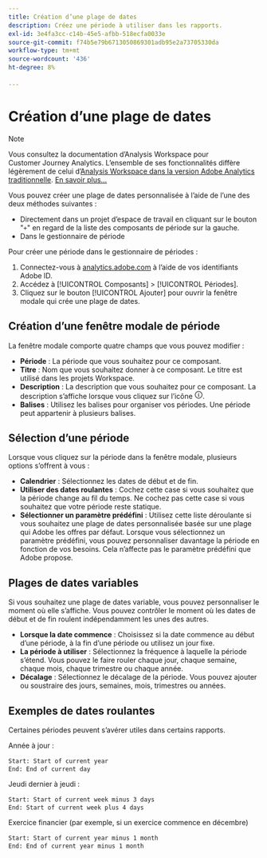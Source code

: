 ```yaml
---
title: Création d’une plage de dates
description: Créez une période à utiliser dans les rapports.
exl-id: 3e4fa3cc-c14b-45e5-afbb-518ecfa0033e
source-git-commit: f74b5e79b6713050869301adb95e2a73705330da
workflow-type: tm+mt
source-wordcount: '436'
ht-degree: 8%

---
```


# Création d’une plage de dates

>[!NOTE]
>
>Vous consultez la documentation d’Analysis Workspace pour Customer Journey Analytics. L’ensemble de ses fonctionnalités diffère légèrement de celui d’[Analysis Workspace dans la version Adobe Analytics traditionnelle](https://experienceleague.adobe.com/docs/analytics/analyze/analysis-workspace/home.html). [En savoir plus...](/help/getting-started/cja-aa.md)

Vous pouvez créer une plage de dates personnalisée à l’aide de l’une des deux méthodes suivantes :

* Directement dans un projet d’espace de travail en cliquant sur le bouton &quot;`+`&quot; en regard de la liste des composants de période sur la gauche.
* Dans le gestionnaire de période

Pour créer une période dans le gestionnaire de périodes :

1. Connectez-vous à [analytics.adobe.com](https://analytics.adobe.com) à l’aide de vos identifiants Adobe ID.
1. Accédez à [!UICONTROL Composants] > [!UICONTROL Périodes].
1. Cliquez sur le bouton [!UICONTROL Ajouter] pour ouvrir la fenêtre modale qui crée une plage de dates.

## Création d’une fenêtre modale de période

La fenêtre modale comporte quatre champs que vous pouvez modifier :

* **Période** : La période que vous souhaitez pour ce composant.
* **Titre** : Nom que vous souhaitez donner à ce composant. Le titre est utilisé dans les projets Workspace.
* **Description** : La description que vous souhaitez pour ce composant. La description s’affiche lorsque vous cliquez sur l’icône ![i](../assets/i.png).
* **Balises** : Utilisez les balises pour organiser vos périodes. Une période peut appartenir à plusieurs balises.

## Sélection d’une période

Lorsque vous cliquez sur la période dans la fenêtre modale, plusieurs options s’offrent à vous :

* **Calendrier** : Sélectionnez les dates de début et de fin.
* **Utiliser des dates roulantes** : Cochez cette case si vous souhaitez que la période change au fil du temps. Ne cochez pas cette case si vous souhaitez que votre période reste statique.
* **Sélectionner un paramètre prédéfini** : Utilisez cette liste déroulante si vous souhaitez une plage de dates personnalisée basée sur une plage qui Adobe les offres par défaut. Lorsque vous sélectionnez un paramètre prédéfini, vous pouvez personnaliser davantage la période en fonction de vos besoins. Cela n’affecte pas le paramètre prédéfini que Adobe propose.

## Plages de dates variables

Si vous souhaitez une plage de dates variable, vous pouvez personnaliser le moment où elle s’affiche. Vous pouvez contrôler le moment où les dates de début et de fin roulent indépendamment les unes des autres.

* **Lorsque la date commence** : Choisissez si la date commence au début d’une période, à la fin d’une période ou utilisez un jour fixe.
* **La période à utiliser** : Sélectionnez la fréquence à laquelle la période s’étend. Vous pouvez le faire rouler chaque jour, chaque semaine, chaque mois, chaque trimestre ou chaque année.
* **Décalage** : Sélectionnez le décalage de la période. Vous pouvez ajouter ou soustraire des jours, semaines, mois, trimestres ou années.

## Exemples de dates roulantes

Certaines périodes peuvent s’avérer utiles dans certains rapports.

Année à jour :

```text
Start: Start of current year
End: End of current day
```

Jeudi dernier à jeudi :

```text
Start: Start of current week minus 3 days
End: Start of current week plus 4 days
```

Exercice financier (par exemple, si un exercice commence en décembre)

```text
Start: Start of current year minus 1 month
End: End of current year minus 1 month
```
